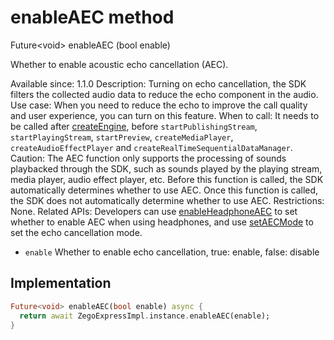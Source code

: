 


# enableAEC method








Future&lt;void> enableAEC
(bool enable)





<p>Whether to enable acoustic echo cancellation (AEC).</p>
<p>Available since: 1.1.0
Description: Turning on echo cancellation, the SDK filters the collected audio data to reduce the echo component in the audio.
Use case: When you need to reduce the echo to improve the call quality and user experience, you can turn on this feature.
When to call: It needs to be called after <a class="deprecated" href="../../zego_uikit_prebuilt_live_audio_room/ZegoExpressEngine/createEngine.md">createEngine</a>, before <code>startPublishingStream</code>, <code>startPlayingStream</code>, <code>startPreview</code>, <code>createMediaPlayer</code>, <code>createAudioEffectPlayer</code> and <code>createRealTimeSequentialDataManager</code>.
Caution: The AEC function only supports the processing of sounds playbacked through the SDK, such as sounds played by the playing stream, media player, audio effect player, etc. Before this function is called, the SDK automatically determines whether to use AEC. Once this function is called, the SDK does not automatically determine whether to use AEC.
Restrictions: None.
Related APIs: Developers can use <a href="../../zego_uikit_prebuilt_live_audio_room/ZegoExpressEnginePreprocess/enableHeadphoneAEC.md">enableHeadphoneAEC</a> to set whether to enable AEC when using headphones, and use <a href="../../zego_uikit_prebuilt_live_audio_room/ZegoExpressEnginePreprocess/setAECMode.md">setAECMode</a> to set the echo cancellation mode.</p>
<ul>
<li><code>enable</code> Whether to enable echo cancellation, true: enable, false: disable</li>
</ul>



## Implementation

```dart
Future<void> enableAEC(bool enable) async {
  return await ZegoExpressImpl.instance.enableAEC(enable);
}
```







